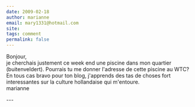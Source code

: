 ```yaml
---
date: 2009-02-18
author: marianne
email: mary1331@hotmail.com
site: 
tags: comment
permalink: false
---
```


<p>Bonjour,<br />
je cherchais justement ce week end une piscine dans mon quartier (buitenveldert). Pourrais tu me donner l'adresse de cette piscine au WTC?<br />
En tous cas bravo pour ton blog, j'apprends des tas de choses fort interessantes sur la culture hollandaise qui m'entoure.<br />
marianne<br />
</p>
---